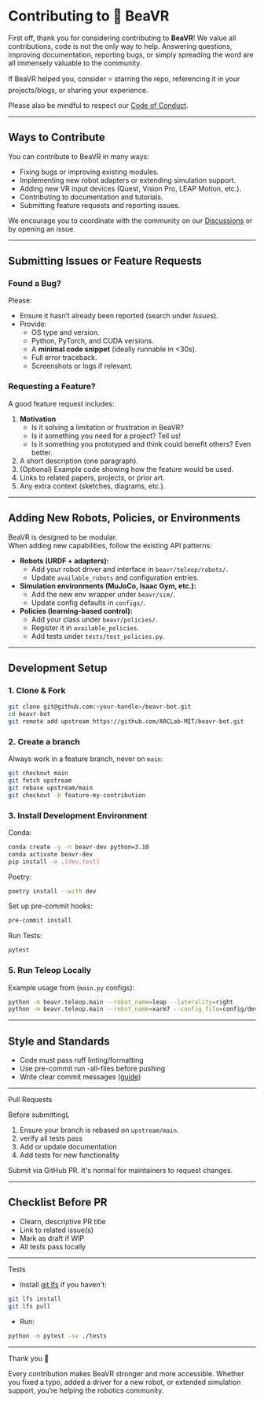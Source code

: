 # Contributing to 🦫 BeaVR

First off, thank you for considering contributing to **BeaVR**! We value all contributions, code is not the only way to help. Answering questions, improving documentation, reporting bugs, or simply spreading the word are all immensely valuable to the community.

If BeaVR helped you, consider ⭐️ starring the repo, referencing it in your projects/blogs, or sharing your experience.

Please also be mindful to respect our [Code of Conduct](CODE_OF_CONDUCT.md).

---

## Ways to Contribute

You can contribute to BeaVR in many ways:

- Fixing bugs or improving existing modules.
- Implementing new robot adapters or extending simulation support.
- Adding new VR input devices (Quest, Vision Pro, LEAP Motion, etc.).
- Contributing to documentation and tutorials.
- Submitting feature requests and reporting issues.

We encourage you to coordinate with the community on our [Discussions](https://github.com/ARCLab-MIT/beavr-bot/discussions) or by opening an issue.

---

## Submitting Issues or Feature Requests

### Found a Bug?
Please:
- Ensure it hasn’t already been reported (search under *Issues*).
- Provide:
  - OS type and version.
  - Python, PyTorch, and CUDA versions.
  - A **minimal code snippet** (ideally runnable in <30s).
  - Full error traceback.
  - Screenshots or logs if relevant.

### Requesting a Feature?
A good feature request includes:
1. **Motivation**  
   - Is it solving a limitation or frustration in BeaVR?  
   - Is it something you need for a project? Tell us!  
   - Is it something you prototyped and think could benefit others? Even better.
2. A short description (one paragraph).
3. (Optional) Example code showing how the feature would be used.
4. Links to related papers, projects, or prior art.
5. Any extra context (sketches, diagrams, etc.).

---

## Adding New Robots, Policies, or Environments

BeaVR is designed to be modular.  
When adding new capabilities, follow the existing API patterns:

- **Robots (URDF + adapters):**
  - Add your robot driver and interface in `beavr/teleop/robots/`.
  - Update `available_robots` and configuration entries.
- **Simulation environments (MuJoCo, Isaac Gym, etc.):**
  - Add the new env wrapper under `beavr/sim/`.
  - Update config defaults in `configs/`.
- **Policies (learning-based control):**
  - Add your class under `beavr/policies/`.
  - Register it in `available_policies`.
  - Add tests under `tests/test_policies.py`.

---

## Development Setup

### 1. Clone & Fork

```bash
git clone git@github.com:<your-handle>/beavr-bot.git
cd beavr-bot
git remote add upstream https://github.com/ARCLab-MIT/beavr-bot.git
```

### 2. Create a branch

Always work in a feature branch, never on `main`:

```bash
git checkout main
git fetch upstream
git rebase upstream/main
git checkout -b feature-my-contribution
```

### 3. Install Development Environment

Conda:

```bash
conda create -y -n beavr-dev python=3.10
conda activate beavr-dev
pip install -e .[dev,test]
```

Poetry:
```bash
poetry install --with dev
```

Set up pre-commit hooks:
```bash 
pre-commit install
```

Run Tests:

```bash
pytest
```

### 5. Run Teleop Locally

Example usage from (`main.py` configs):

```bash
python -m beavr.teleop.main --robot_name=leap --laterality=right
python -m beavr.teleop.main --robot_name=xarm7 --config_file=config/dev.yaml
```

---

## Style and Standards

- Code must pass ruff linting/formatting
- Use pre-commit run -all-files before pushing
- Write clear commit messages ([guide](https://cbea.ms/git-commit/))

---

Pull Requests

Before submittingL
1. Ensure your branch is rebased on `upstream/main`.
2. verify all tests pass
3. Add or update documentation
4. Add tests for new functionality

Submit via GitHub PR. It's normal for maintainers to request changes.

---

## Checklist Before PR

- Clearn, descriptive PR title
- Link to related issue(s)
- Mark as draft if WIP
- All tests pass locally

---

Tests

- Install [git lfs](https://git-lfs.com/) if you haven't:

```bash
git lfs install
git lfs pull
```

- Run:

```bash
python -m pytest -sv ./tests
```

---

Thank you 🎉

Every contribution makes BeaVR stronger and more accessible. Whether you fixed a typo, added a driver for a new robot, or extended simulation support, you’re helping the robotics community.

